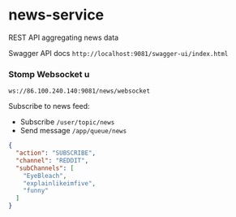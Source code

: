 # news-service

REST API aggregating news data

Swagger API docs `http://localhost:9081/swagger-ui/index.html`

### Stomp Websocket u

`ws://86.100.240.140:9081/news/websocket`

Subscribe to news feed:

* Subscribe `/user/topic/news`
* Send message `/app/queue/news`

```json
{
  "action": "SUBSCRIBE",
  "channel": "REDDIT",
  "subChannels": [
    "EyeBleach",
    "explainlikeimfive",
    "funny"
  ]
}
```